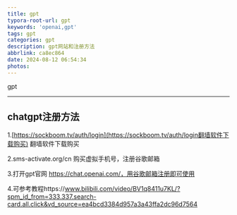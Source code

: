 ```yaml
---
title: gpt
typora-root-url: gpt
keywords: 'openai,gpt'
tags: gpt
categories: gpt
description: gpt网站和注册方法
abbrlink: ca8ec864
date: 2024-08-12 06:54:34
photos:
---
```


gpt

<!--more-->

------

## chatgpt注册方法

1.[https://sockboom.tv/auth/login](https://sockboom.tv/auth/login翻墙软件下载购买) 翻墙软件下载购买

2.sms-activate.org/cn 购买虚拟手机号，注册谷歌邮箱

3.打开gpt官网 https://chat.openai.com/，用谷歌邮箱注册即可使用

4.可参考教程https://www.bilibili.com/video/BV1q8411u7KL/?spm_id_from=333.337.search-card.all.click&vd_source=ea4bcd3384d957a3a43ffa2dc96d7564



